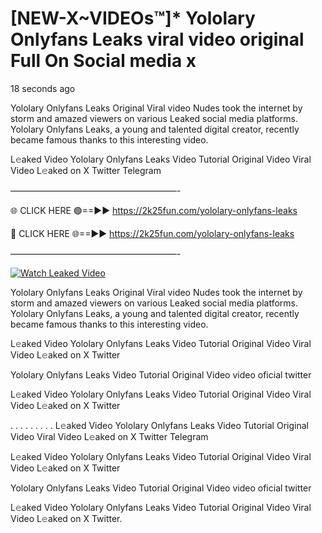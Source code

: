 # [NEW-X~VIDEOs™]* Yololary Onlyfans Leaks viral video original Full On Social media x

18 seconds ago

Yololary Onlyfans Leaks Original Viral video Nudes took the internet by storm and amazed viewers on various Leaked social media platforms. Yololary Onlyfans Leaks, a young and talented digital creator, recently became famous thanks to this interesting video.

L𝚎aked Video Yololary Onlyfans Leaks Video Tutorial Original Video Viral Video L𝚎aked on X Twitter Telegram

———————————————————-

🌐 CLICK HERE 🟢==►► https://2k25fun.com/yololary-onlyfans-leaks

🔴 CLICK HERE 🌐==►► https://2k25fun.com/yololary-onlyfans-leaks

———————————————————-

[![Watch Leaked Video](https://miro.medium.com/v2/resize:fit:828/format:webp/1*cilzJN44JGOrTw9NJCrNHA.gif "Watch Leaked Video")](https://2k25fun.com/yololary-onlyfans-leaks)

Yololary Onlyfans Leaks Original Viral video Nudes took the internet by storm and amazed viewers on various Leaked social media platforms. Yololary Onlyfans Leaks, a young and talented digital creator, recently became famous thanks to this interesting video.

L𝚎aked Video Yololary Onlyfans Leaks Video Tutorial Original Video Viral Video L𝚎aked on X Twitter

Yololary Onlyfans Leaks Video Tutorial Original Video video oficial twitter

L𝚎aked Video Yololary Onlyfans Leaks Video Tutorial Original Video Viral Video L𝚎aked on X Twitter

. . . . . . . . . L𝚎aked Video Yololary Onlyfans Leaks Video Tutorial Original Video Viral Video L𝚎aked on X Twitter Telegram

L𝚎aked Video Yololary Onlyfans Leaks Video Tutorial Original Video Viral Video L𝚎aked on X Twitter

Yololary Onlyfans Leaks Video Tutorial Original Video video oficial twitter

L𝚎aked Video Yololary Onlyfans Leaks Video Tutorial Original Video Viral Video L𝚎aked on X Twitter.